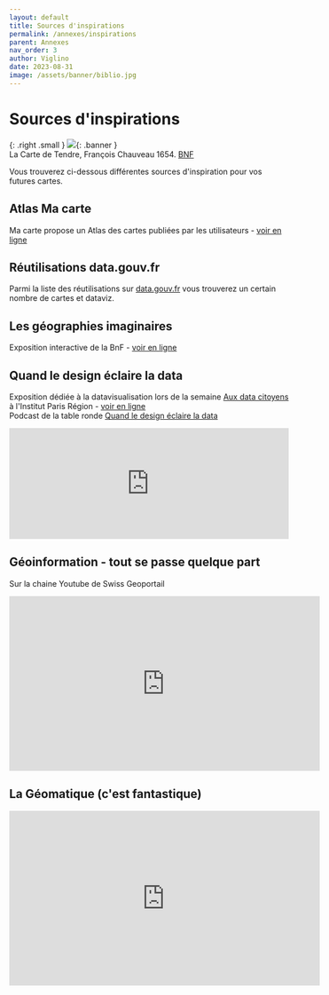 ```yaml
---
layout: default
title: Sources d'inspirations
permalink: /annexes/inspirations
parent: Annexes
nav_order: 3
author: Viglino
date: 2023-08-31
image: /assets/banner/biblio.jpg
---
```


# Sources d'inspirations

{: .right .small }
![](/Macarte-MI/assets/banner/carte-du-tendre.jpg){: .banner }   
La Carte de Tendre, François Chauveau 1654. [BNF](http://expositions.bnf.fr/cartes/grand/sq11-06.htm) 

Vous trouverez ci-dessous différentes sources d'inspiration pour vos futures cartes.

## Atlas Ma carte
Ma carte propose un Atlas des cartes publiées par les utilisateurs - [voir en ligne](https://macarte.ign.fr/atlas/?mode=gallery)

## Réutilisations data.gouv.fr
Parmi la liste des réutilisations sur [data.gouv.fr](https://www.data.gouv.fr/fr/reuses/) vous trouverez un certain nombre de cartes et dataviz.

## Les géographies imaginaires
Exposition interactive de la BnF - [voir en ligne](https://fantasy.bnf.fr/fr/transmettre/les-geographies-imaginaires/)

## Quand le design éclaire la data
Exposition dédiée à la datavisualisation lors de la semaine [Aux data citoyens](https://www.iledefrance.fr/aux-data-citoyens-participez-la-1re-semaine-francilienne-de-la-donnee) à l'Institut Paris Région - [voir en ligne](https://view.genial.ly/6501aa4be030350011cb9d30)   
Podcast de la table ronde [Quand le design éclaire la data](https://podcast.ausha.co/debats-rencontres-ipr/quand-le-design-eclaire-la-data)   
<iframe data-src="https://player.ausha.co/index.html?podcastId=BM8XDCKQZJO1&display=horizontal&color=ff0000&v=2&rel=twitter&autoplay=1&auto_play=true" frameborder="0" scrolling="no" allowfullscreen="true" allowtransparency="true" allow="autoplay; fullscreen; web-share" sandbox="allow-popups allow-popups-to-escape-sandbox allow-same-origin allow-scripts allow-presentation" src="https://player.ausha.co/index.html?podcastId=BM8XDCKQZJO1&display=horizontal&color=ff0000&v=2&rel=twitter&autoplay=1&auto_play=true" width="100%" height="200px">
</iframe>

## Géoinformation - tout se passe quelque part
Sur la chaine Youtube de Swiss Geoportail
<iframe width="560" height="315" src="https://www.youtube.com/embed/8R0GbAp3APw" title="YouTube video player" frameborder="0" allow="accelerometer; autoplay; clipboard-write; encrypted-media; gyroscope; picture-in-picture; web-share" allowfullscreen></iframe>

## La Géomatique (c'est fantastique)

<iframe width="560" height="315" src="https://www.youtube.com/embed/videoseries?si=Aol6rnvn2Dz-i5yn&amp;list=PLIUtpy0BAbTImladeR58c_EtFfIQ0h0Af" title="YouTube video player" frameborder="0" allow="accelerometer; autoplay; clipboard-write; encrypted-media; gyroscope; picture-in-picture; web-share" referrerpolicy="strict-origin-when-cross-origin" allowfullscreen></iframe>
